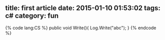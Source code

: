 title: first article
date: 2015-01-10 01:53:02
tags: c#
category: fun
---
{% code lang:CS %}
public void Write(){
Log.Write("abc");
}
{% endcode %}

